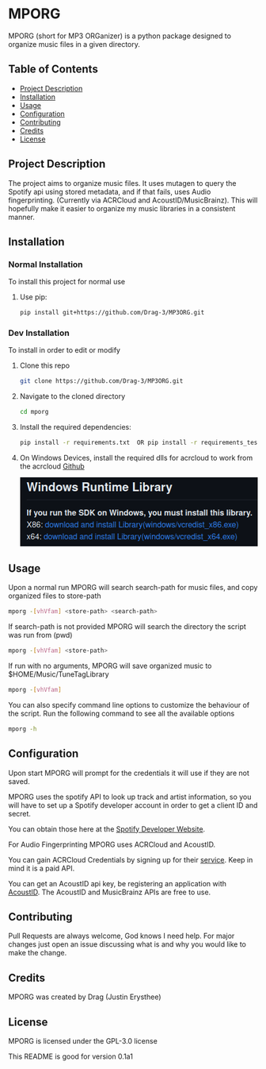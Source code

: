 # MPORG

MPORG (short for MP3 ORGanizer) is a python package designed to organize music files in a given directory.

## Table of Contents
- [Project Description](#project-description)
- [Installation](#Installation)
- [Usage](#usage)
- [Configuration](#configuration)
- [Contributing](#contributing)
- [Credits](#credits)
- [License](#license)

## Project Description
The project aims to organize music files. It uses mutagen to query the Spotify api using stored metadata, and if that fails, uses Audio fingerprinting. (Currently via ACRCloud and AcoustID/MusicBrainz).
This will hopefully make it easier to organize my music libraries in a consistent manner. 
## Installation
### Normal Installation
To install this project for normal use
1. Use pip:
   ```bash
   pip install git+https://github.com/Drag-3/MP3ORG.git
   ```
### Dev Installation
To install in order to edit or modify
1. Clone this repo
      ```bash
      git clone https://github.com/Drag-3/MP3ORG.git
      ```
2. Navigate to the cloned directory
    ```bash
    cd mporg
    ```
3. Install the required dependencies:
    ```bash
   pip install -r requirements.txt  OR pip install -r requirements_tests.txt
    ```
4. On Windows Devices, install the required dlls for acrcloud to work from the acrcloud [Github](https://github.com/acrcloud/acrcloud_sdk_python)

   ![img.png](img.png)
   
## Usage
Upon a normal run MPORG will search search-path for music files, and copy organized files to store-path
```bash
mporg -[vhVfam] <store-path> <search-path>
```
If search-path is not provided MPORG will search the directory the script was run from (pwd)
```bash
mporg -[vhVfam] <store-path>
```
If run with no arguments, MPORG will save organized music to $HOME/Music/TuneTagLibrary
```bash
mporg -[vhVfam]
```

You can also specify command line options to customize the behaviour of the script.
Run the following command to see all the available options
```bash
mporg -h
```

## Configuration
Upon start MPORG will prompt for the credentials it will use if they are not saved.

MPORG uses the spotify API to look up track and artist information, so you will have to set up a Spotify developer account in order to get a client ID and secret.

You can obtain those here at the [Spotify Developer Website](https://developer.spotify.com/).

For Audio Fingerprinting MPORG uses ACRCloud and AcoustID.

You can gain ACRCloud Credentials by signing up for their [service](https://console.acrcloud.com). Keep in mind it is a paid API.

You can get an AcoustID api key, be registering an application with [AcoustID](https://acoustid.org/new-application). The AcoustID and MusicBrainz APIs are free to use.

## Contributing
Pull Requests are always welcome, God knows I need help.
For major changes just open an issue discussing what is and why you would like to make the change.
## Credits
MPORG was created by Drag (Justin Erysthee)

## License
MPORG is licensed under the GPL-3.0 license


This README is good for version 0.1a1